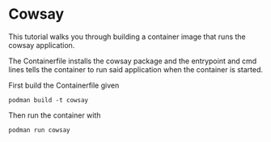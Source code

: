 # Cowsay

This tutorial walks you through building a container image that runs the cowsay application.

The Containerfile installs the cowsay package and the entrypoint and cmd lines tells the container to run said application when the container is started.

First build the Containerfile given
```
podman build -t cowsay
```

Then run the container with
```
podman run cowsay
```
